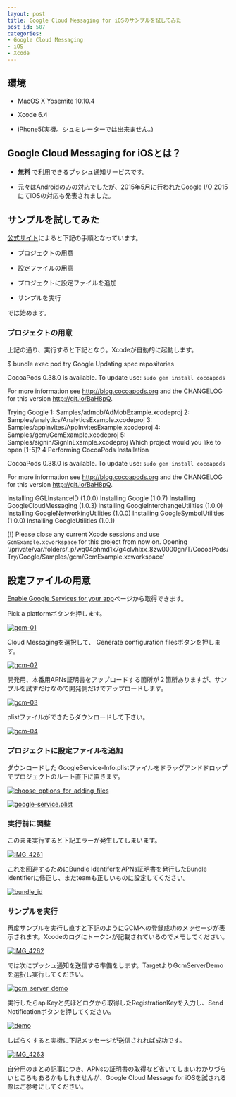 ```yaml
---
layout: post
title: Google Cloud Messaging for iOSのサンプルを試してみた
post_id: 507
categories: 
- Google Cloud Messaging
- iOS
- Xcode
---
```


## 環境



*  MacOS X Yosemite 10.10.4


*  Xcode 6.4


*  iPhone5(実機。シュミレーターでは出来ません。)


## Google Cloud Messaging for iOSとは？



*  **無料**
で利用できるプッシュ通知サービスです。


*  元々はAndroidのみの対応でしたが、2015年5月に行われたGoogle I/O 2015にてiOSの対応も発表されました。


## サンプルを試してみた



[公式サイト](https://developers.google.com/cloud-messaging/ios/start?hl=ja&ver=swift)によると下記の手順となっています。


*  プロジェクトの用意


*  設定ファイルの用意


*  プロジェクトに設定ファイルを追加


*  サンプルを実行

では始めます。


### プロジェクトの用意


上記の通り、実行すると下記となり。Xcodeが自動的に起動します。


$ bundle exec pod try Google
Updating spec repositories

CocoaPods 0.38.0 is available.
To update use: `sudo gem install cocoapods`

For more information see http://blog.cocoapods.org
and the CHANGELOG for this version http://git.io/BaH8pQ.


Trying Google
1: Samples/admob/AdMobExample.xcodeproj
2: Samples/analytics/AnalyticsExample.xcodeproj
3: Samples/appinvites/AppInvitesExample.xcodeproj
4: Samples/gcm/GcmExample.xcodeproj
5: Samples/signin/SignInExample.xcodeproj
Which project would you like to open [1-5]?
4
Performing CocoaPods Installation

CocoaPods 0.38.0 is available.
To update use: `sudo gem install cocoapods`

For more information see http://blog.cocoapods.org
and the CHANGELOG for this version http://git.io/BaH8pQ.

Installing GGLInstanceID (1.0.0)
Installing Google (1.0.7)
Installing GoogleCloudMessaging (1.0.3)
Installing GoogleInterchangeUtilities (1.0.0)
Installing GoogleNetworkingUtilities (1.0.0)
Installing GoogleSymbolUtilities (1.0.0)
Installing GoogleUtilities (1.0.1)

[!] Please close any current Xcode sessions and use `GcmExample.xcworkspace` for this project from now on.
Opening '/private/var/folders/_p/wq04phmd1x7g4clvhlxx_8zw0000gn/T/CocoaPods/Try/Google/Samples/gcm/GcmExample.xcworkspace'


## 設定ファイルの用意



[Enable Google Services for your app](https://developers.google.com/mobile/add)ページから取得できます。


Pick a platformボタンを押します。


[![gcm-01](https://hypermkt-blog.lolipop.io/wp-content/uploads/2015/07/gcm-01.png)](https://hypermkt-blog.lolipop.io/wp-content/uploads/2015/07/gcm-01.png)


Cloud Messagingを選択して、
Generate configuration filesボタンを押します。


[![gcm-02](https://hypermkt-blog.lolipop.io/wp-content/uploads/2015/07/gcm-02.png)](https://hypermkt-blog.lolipop.io/wp-content/uploads/2015/07/gcm-02.png)

開発用、本番用APNs証明書をアップロードする箇所が２箇所ありますが、サンプルを試すだけなので開発側だけでアップロードします。


[![gcm-03](https://hypermkt-blog.lolipop.io/wp-content/uploads/2015/07/gcm-03.png)](https://hypermkt-blog.lolipop.io/wp-content/uploads/2015/07/gcm-03.png)


plistファイルができたらダウンロードして下さい。


[![gcm-04](https://hypermkt-blog.lolipop.io/wp-content/uploads/2015/07/gcm-04.png)](https://hypermkt-blog.lolipop.io/wp-content/uploads/2015/07/gcm-04.png)


### プロジェクトに設定ファイルを追加


ダウンロードした GoogleService-Info.plistファイルをドラッグアンドドロップでプロジェクトのルート直下に置きます。


[![choose_options_for_adding_files](https://hypermkt-blog.lolipop.io/wp-content/uploads/2015/07/choose_options_for_adding_files.png)](https://hypermkt-blog.lolipop.io/wp-content/uploads/2015/07/choose_options_for_adding_files.png)


[![google-service.plist](https://hypermkt-blog.lolipop.io/wp-content/uploads/2015/07/google-service.plist_.png)](https://hypermkt-blog.lolipop.io/wp-content/uploads/2015/07/google-service.plist_.png)


### 実行前に調整


このまま実行すると下記エラーが発生してしまいます。


[![IMG_4261](https://hypermkt-blog.lolipop.io/wp-content/uploads/2015/07/IMG_4261.png)](https://hypermkt-blog.lolipop.io/wp-content/uploads/2015/07/IMG_4261.png)

これを回避するためにBundle IdentiferをAPNs証明書を発行したBundle Identifierに修正し、またteamも正しいものに設定してください。


[![bundle_id](https://hypermkt-blog.lolipop.io/wp-content/uploads/2015/07/bundle_id.png)](https://hypermkt-blog.lolipop.io/wp-content/uploads/2015/07/bundle_id.png)


### サンプルを実行


再度サンプルを実行し直すと下記のようにGCMへの登録成功のメッセージが表示されます。Xcodeのログにトークンが記載されているのでメモしてください。


[![IMG_4262](https://hypermkt-blog.lolipop.io/wp-content/uploads/2015/07/IMG_4262.png)](https://hypermkt-blog.lolipop.io/wp-content/uploads/2015/07/IMG_4262.png)

では次にプッシュ通知を送信する準備をします。TargetよりGcmServerDemoを選択し実行してください。


[![gcm_server_demo](https://hypermkt-blog.lolipop.io/wp-content/uploads/2015/07/gcm_server_demo.png)](https://hypermkt-blog.lolipop.io/wp-content/uploads/2015/07/gcm_server_demo.png)

実行したらapiKeyと先ほどログから取得したRegistrationKeyを入力し、Send Notificationボタンを押してください。


[![demo](https://hypermkt-blog.lolipop.io/wp-content/uploads/2015/07/demo.png)](https://hypermkt-blog.lolipop.io/wp-content/uploads/2015/07/demo.png)

しばらくすると実機に下記メッセージが送信されれば成功です。


[![IMG_4263](https://hypermkt-blog.lolipop.io/wp-content/uploads/2015/07/IMG_4263.png)](https://hypermkt-blog.lolipop.io/wp-content/uploads/2015/07/IMG_4263.png)

自分用のまとめ記事につき、APNsの証明書の取得など省いてしまいわかりづらいところもあるかもしれませんが、Google Cloud Message for iOSを試される際はご参考にしてください。